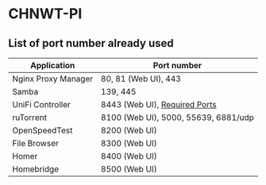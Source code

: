 # CHNWT-PI

## List of port number already used

| Application         | Port number                                                                                       |
| ------------------- | ------------------------------------------------------------------------------------------------- |
| Nginx Proxy Manager | 80, 81 (Web UI), 443                                                                              |
| Samba               | 139, 445                                                                                          |
| UniFi Controller    | 8443 (Web UI), [Required Ports](https://help.ui.com/hc/en-us/articles/218506997-UniFi-Ports-Used) |
| ruTorrent           | 8100 (Web UI), 5000, 55639, 6881/udp                                                              |
| OpenSpeedTest       | 8200 (Web UI)                                                                                     |
| File Browser        | 8300 (Web UI)                                                                                     |
| Homer               | 8400 (Web UI)                                                                                     |
| Homebridge          | 8500 (Web UI)                                                                                     |
